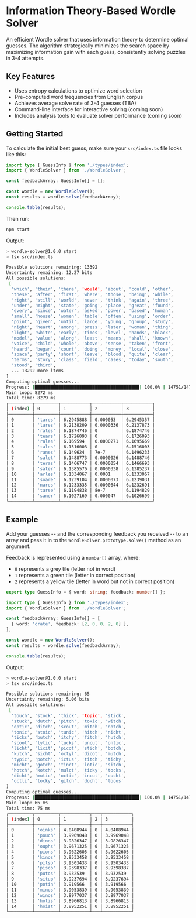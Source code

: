 # Information Theory-Based Wordle Solver

An efficient Wordle solver that uses information theory to determine optimal guesses. The algorithm strategically minimizes the search space by maximizing information gain with each guess, consistently solving puzzles in 3-4 attempts.

## Key Features

- Uses entropy calculations to optimize word selection
- Pre-computed word frequencies from English corpus
- Achieves average solve rate of 3-4 guesses (TBA)
- Command-line interface for interactive solving (coming soon)
- Includes analysis tools to evaluate solver performance (coming soon)

## Getting Started

To calculate the initial best guess, make sure your `src/index.ts` file looks like this:

```typescript
import type { GuessInfo } from './types/index';
import { WordleSolver } from './WordleSolver';

const feedbackArray: GuessInfo[] = [];

const wordle = new WordleSolver();
const results = wordle.solve(feedbackArray);

console.table(results);
```

Then run:

```bash
npm start
```

Output:

```bash
> wordle-solver@1.0.0 start
> tsx src/index.ts

Possible solutions remaining: 13392
Uncertainty remaining: 12.27 bits
All possible solutions:
 [
  'which', 'their', 'there', 'would', 'about', 'could', 'other',
  'these', 'after', 'first', 'where', 'those', 'being', 'while',
  'right', 'still', 'world', 'never', 'think', 'again', 'three',
  'under', 'might', 'state', 'going', 'place', 'great', 'found',
  'every', 'since', 'water', 'asked', 'power', 'based', 'human',
  'small', 'house', 'women', 'table', 'often', 'using', 'order',
  'point', 'given', 'until', 'large', 'young', 'group', 'study',
  'night', 'heart', 'among', 'press', 'later', 'woman', 'thing',
  'light', 'white', 'early', 'times', 'level', 'hands', 'black',
  'model', 'value', 'along', 'least', 'means', 'shall', 'known',
  'voice', 'child', 'whole', 'above', 'sense', 'taken', 'front',
  'heard', 'began', 'court', 'doing', 'money', 'local', 'close',
  'space', 'party', 'short', 'leave', 'blood', 'quite', 'clear',
  'terms', 'story', 'class', 'field', 'cases', 'today', 'south',
  'stood', 'third',
  ... 13292 more items
]
Computing optimal guesses...
Progress: |████████████████████████████████████████| 100.0% | 14751/14751 | ETA: 0.0s
Main loop: 8272 ms
Total time: 8279 ms
┌─────────┬─────────┬───────────┬───────────┬───────────┐
│ (index) │ 0       │ 1         │ 2         │ 3         │
├─────────┼─────────┼───────────┼───────────┼───────────┤
│ 0       │ 'tares' │ 6.2945888 │ 0.000053  │ 6.2945357 │
│ 1       │ 'lares' │ 6.2138209 │ 0.0000336 │ 6.2137873 │
│ 2       │ 'rates' │ 6.1874746 │ 0         │ 6.1874746 │
│ 3       │ 'tears' │ 6.1726093 │ 0         │ 6.1726093 │
│ 4       │ 'rales' │ 6.169594  │ 0.0000271 │ 6.1695669 │
│ 5       │ 'tales' │ 6.1516003 │ 0         │ 6.1516003 │
│ 6       │ 'ranes' │ 6.149624  │ 7e-7      │ 6.1496233 │
│ 7       │ 'salet' │ 6.1488773 │ 0.0000026 │ 6.1488746 │
│ 8       │ 'teras' │ 6.1466747 │ 0.0000054 │ 6.1466693 │
│ 9       │ 'sater' │ 6.1385576 │ 0.0000338 │ 6.1385237 │
│ 10      │ 'arles' │ 6.1334067 │ 0.0001    │ 6.1333067 │
│ 11      │ 'soare' │ 6.1239104 │ 0.0000073 │ 6.1239031 │
│ 12      │ 'nares' │ 6.1233335 │ 0.0000644 │ 6.1232691 │
│ 13      │ 'tarse' │ 6.1194838 │ 8e-7      │ 6.1194829 │
│ 14      │ 'saner' │ 6.1027169 │ 0.000047  │ 6.1026699 │
└─────────┴─────────┴───────────┴───────────┴───────────┘
```

## Example

Add your guesses -- and the corresponding feedback you received -- to an array and pass it in to the `WordleSolver.prototype.solve()` method as an argument.

Feedback is represented using a `number[]` array, where:

- `0` represents a grey tile (letter not in word)
- `1` represents a green tile (letter in correct position)
- `2` represents a yellow tile (letter in word but not in correct position)

```typescript
export type GuessInfo = { word: string; feedback: number[] };
```

```typescript
import type { GuessInfo } from './types/index';
import { WordleSolver } from './WordleSolver';

const feedbackArray: GuessInfo[] = [
  { word: 'crate', feedback: [2, 0, 0, 2, 0] },
];

const wordle = new WordleSolver();
const results = wordle.solve(feedbackArray);

console.table(results);
```

Output:

```bash
> wordle-solver@1.0.0 start
> tsx src/index.ts

Possible solutions remaining: 65
Uncertainty remaining: 5.06 bits
All possible solutions:
 [
  'touch', 'stock', 'thick', 'topic', 'stick',
  'stuck', 'dutch', 'pitch', 'toxic', 'witch',
  'optic', 'ditch', 'scout', 'mitch', 'notch',
  'tonic', 'stoic', 'tunic', 'hitch', 'nicht',
  'ticks', 'butch', 'itchy', 'fitch', 'hutch',
  'scoot', 'lytic', 'tucks', 'uncut', 'ontic',
  'licht', 'licit', 'picot', 'stich', 'botch',
  'kutch', 'sicht', 'octyl', 'dicot', 'mutch',
  'typic', 'potch', 'ictus', 'titch', 'tichy',
  'micht', 'gotch', 'tinct', 'lotic', 'sitch',
  'hotch', 'kotch', 'mulct', 'ticky', 'tocks',
  'dicht', 'mutic', 'octic', 'incut', 'oucht',
  'octli', 'tocky', 'gitch', 'docht', 'tocos'
]
Computing optimal guesses...
Progress: |████████████████████████████████████████| 100.0% | 14751/14751 | ETA: 0.0s
Main loop: 66 ms
Total time: 75 ms
┌─────────┬─────────┬───────────┬───┬───────────┐
│ (index) │ 0       │ 1         │ 2 │ 3         │
├─────────┼─────────┼───────────┼───┼───────────┤
│ 0       │ 'oinks' │ 4.0408944 │ 0 │ 4.0408944 │
│ 1       │ 'pouch' │ 3.9969048 │ 0 │ 3.9969048 │
│ 2       │ 'dinos' │ 3.9826347 │ 0 │ 3.9826347 │
│ 3       │ 'ouphs' │ 3.9671325 │ 0 │ 3.9671325 │
│ 4       │ 'pions' │ 3.9622605 │ 0 │ 3.9622605 │
│ 5       │ 'kinos' │ 3.9533458 │ 0 │ 3.9533458 │
│ 6       │ 'pitso' │ 3.9503433 │ 0 │ 3.9503433 │
│ 7       │ 'pisco' │ 3.9398337 │ 0 │ 3.9398337 │
│ 8       │ 'putos' │ 3.932539  │ 0 │ 3.932539  │
│ 9       │ 'situp' │ 3.9237694 │ 0 │ 3.9237694 │
│ 10      │ 'potin' │ 3.919566  │ 0 │ 3.919566  │
│ 11      │ 'minos' │ 3.9053839 │ 0 │ 3.9053839 │
│ 12      │ 'winos' │ 3.8977037 │ 0 │ 3.8977037 │
│ 13      │ 'hotis' │ 3.8966813 │ 0 │ 3.8966813 │
│ 14      │ 'hoist' │ 3.8952251 │ 0 │ 3.8952251 │
└─────────┴─────────┴───────────┴───┴───────────┘
```

